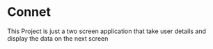 # Connet

This Project is just a two screen application that take user details and display the data on the next screen 

